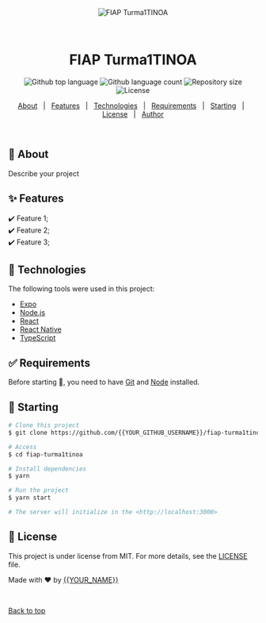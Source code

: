 <div align="center" id="top"> 
  <img src="./.github/app.gif" alt="FIAP Turma1TINOA" />

  &#xa0;

  <!-- <a href="https://fiapturma1tinoa.netlify.app">Demo</a> -->
</div>

<h1 align="center">FIAP Turma1TINOA</h1>

<p align="center">
  <img alt="Github top language" src="https://img.shields.io/github/languages/top/{{YOUR_GITHUB_USERNAME}}/fiap-turma1tinoa?color=56BEB8">

  <img alt="Github language count" src="https://img.shields.io/github/languages/count/{{YOUR_GITHUB_USERNAME}}/fiap-turma1tinoa?color=56BEB8">

  <img alt="Repository size" src="https://img.shields.io/github/repo-size/{{YOUR_GITHUB_USERNAME}}/fiap-turma1tinoa?color=56BEB8">

  <img alt="License" src="https://img.shields.io/github/license/{{YOUR_GITHUB_USERNAME}}/fiap-turma1tinoa?color=56BEB8">

  <!-- <img alt="Github issues" src="https://img.shields.io/github/issues/{{YOUR_GITHUB_USERNAME}}/fiap-turma1tinoa?color=56BEB8" /> -->

  <!-- <img alt="Github forks" src="https://img.shields.io/github/forks/{{YOUR_GITHUB_USERNAME}}/fiap-turma1tinoa?color=56BEB8" /> -->

  <!-- <img alt="Github stars" src="https://img.shields.io/github/stars/{{YOUR_GITHUB_USERNAME}}/fiap-turma1tinoa?color=56BEB8" /> -->
</p>

<!-- Status -->

<!-- <h4 align="center"> 
	🚧  FIAP Turma1TINOA 🚀 Under construction...  🚧
</h4> 

<hr> -->

<p align="center">
  <a href="#dart-about">About</a> &#xa0; | &#xa0; 
  <a href="#sparkles-features">Features</a> &#xa0; | &#xa0;
  <a href="#rocket-technologies">Technologies</a> &#xa0; | &#xa0;
  <a href="#white_check_mark-requirements">Requirements</a> &#xa0; | &#xa0;
  <a href="#checkered_flag-starting">Starting</a> &#xa0; | &#xa0;
  <a href="#memo-license">License</a> &#xa0; | &#xa0;
  <a href="https://github.com/{{YOUR_GITHUB_USERNAME}}" target="_blank">Author</a>
</p>

<br>

## :dart: About ##

Describe your project

## :sparkles: Features ##

:heavy_check_mark: Feature 1;\
:heavy_check_mark: Feature 2;\
:heavy_check_mark: Feature 3;

## :rocket: Technologies ##

The following tools were used in this project:

- [Expo](https://expo.io/)
- [Node.js](https://nodejs.org/en/)
- [React](https://pt-br.reactjs.org/)
- [React Native](https://reactnative.dev/)
- [TypeScript](https://www.typescriptlang.org/)

## :white_check_mark: Requirements ##

Before starting :checkered_flag:, you need to have [Git](https://git-scm.com) and [Node](https://nodejs.org/en/) installed.

## :checkered_flag: Starting ##

```bash
# Clone this project
$ git clone https://github.com/{{YOUR_GITHUB_USERNAME}}/fiap-turma1tinoa

# Access
$ cd fiap-turma1tinoa

# Install dependencies
$ yarn

# Run the project
$ yarn start

# The server will initialize in the <http://localhost:3000>
```

## :memo: License ##

This project is under license from MIT. For more details, see the [LICENSE](LICENSE.md) file.


Made with :heart: by <a href="https://github.com/{{YOUR_GITHUB_USERNAME}}" target="_blank">{{YOUR_NAME}}</a>

&#xa0;

<a href="#top">Back to top</a>
